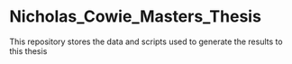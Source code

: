 # Nicholas_Cowie_Masters_Thesis
This repository stores the data and scripts used to generate the results to this thesis
